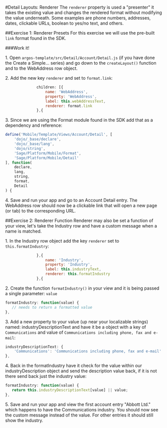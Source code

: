 #Detail Layouts: Renderer
The `renderer` property is used a "presenter" it takes the existing value and changes the rendered format without modifying the value underneath. Some examples are phone numbers, addresses, dates, clickable URLs, boolean to yes/no text, and others. 


##Exercise 1: Renderer Presets
For this exercise we will use the pre-built `link` format found in the SDK.

###Work it!

1\. Open `argos-template/src/Detail/Account/Detail.js` (if you have done the Create a Simple... series) and go down to the `createLayout()` function and to the WebAddress row object.

2\. Add the new key `renderer` and set to `format.link`:

```javascript
              children: [{
                  name: 'WebAddress',
                  property: 'WebAddress',
                  label: this.webAddressText,
                  renderer: format.link
              },{
```

3\. Since we are using the Format module found in the SDK add that as a dependency and reference:

```javascript
define('Mobile/Template/Views/Account/Detail', [
    'dojo/_base/declare',
    'dojo/_base/lang',
    'dojo/string',
    'Sage/Platform/Mobile/Format',
    'Sage/Platform/Mobile/Detail'
], function(
    declare,
    lang,
    string,
    format,
    Detail
) {
```

4\. Save and run your app and go to an Account Detail entry. The WebAddress row should now be a clickable link that will open a new page (or tab) to the corresponding URL.


##Exercise 2: Renderer Function
Renderer may also be set a function of your view, let's take the Industry row and have a custom message when a name is matched. 

1\. In the Industry row object add the key `renderer` set to `this.formatIndustry`:

```javascript
              },{
                  name: 'Industry',
                  property: 'Industry',
                  label: this.industryText,
                  renderer: this.formatIndustry
              },{
```

2\. Create the function `formatIndustry()` in your view and it is being passed a single parameter: `value`

```javascript
formatIndustry: function(value) {
   // needs to return a formatted value
},
```

3\. Add a new property to your value (up near your localizable strings) named: industryDescriptionText and have it be a object with a key of `Communications` and value of `Communications including phone, fax and e-mail`:

```javascript
industryDescriptionText: {
    'Communications': 'Communications including phone, fax and e-mail'
},
```

4\. Back in the formatIndustry have it check for the value within our industryDescription object and send the description value back, if it is not there send back just the industry value:

```javascript
formatIndustry: function(value) {
   return this.industryDescriptionText[value] || value;
},
```

5\. Save and run your app and view the first account entry "Abbott Ltd." which happens to have the Communications industry. You should now see the custom message instead of the value. For other entries it should still show the industry.
